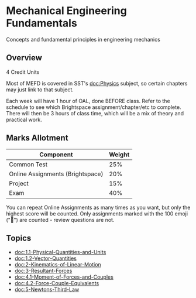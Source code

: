 # Mechanical Engineering Fundamentals

Concepts and fundamental principles in engineering mechanics

## Overview

4 Credit Units

Most of MEFD is covered in SST's <doc:Physics> subject, so certain chapters may just link to that subject.

Each week will have 1 hour of OAL, done BEFORE class. Refer to the schedule to see which Brightspace 
assignment/chapter/etc to complete. There will then be 3 hours of class time, which will be a mix of 
theory and practical work.

## Marks Allotment

| Component | Weight |
| -------- | ------ |
| Common Test | 25% |
| Online Assignments (Brightspace) | 20% |
| Project | 15% |
| Exam | 40% |

You can repeat Online Assignments as many times as you want, but only the highest score will be counted. Only assignments marked with the 100 emoji ("💯") are counted - review questions are not.

## Topics
- <doc:1.1-Physical-Quantities-and-Units>
- <doc:1.2-Vector-Quantities>
- <doc:2-Kinematics-of-Linear-Motion>
- <doc:3-Resultant-Forces>
- <doc:4.1-Moment-of-Forces-and-Couples>
- <doc:4.2-Force-Couple-Equivalents>
- <doc:5-Newtons-Third-Law>